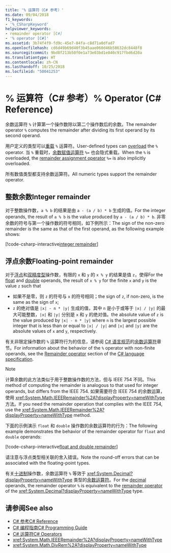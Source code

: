 ```yaml
---
title: '% 运算符（C# 参考）'
ms.date: 09/04/2018
f1_keywords:
- '%_CSharpKeyword'
helpviewer_keywords:
- remainder operator [C#]
- '% operator [C#]'
ms.assetid: 3b74f4f9-fd9c-45e7-84fa-c8d71a0dfad7
ms.openlocfilehash: cd6d49b69d40f3b45aae060d46b58632dc8448f8
ms.sourcegitcommit: 9bd8f213b50f0e1a73e03bd1e840c917fbd6d20a
ms.translationtype: HT
ms.contentlocale: zh-CN
ms.lasthandoff: 10/25/2018
ms.locfileid: "50041253"
---
```

# <a name="-operator-c-reference"></a><span data-ttu-id="224dd-102">% 运算符（C# 参考）</span><span class="sxs-lookup"><span data-stu-id="224dd-102">% Operator (C# Reference)</span></span>

<span data-ttu-id="224dd-103">余数运算符 `%` 计算第一个操作数除以第二个操作数后的余数。</span><span class="sxs-lookup"><span data-stu-id="224dd-103">The remainder operator `%` computes the remainder after dividing its first operand by its second operand.</span></span>

<span data-ttu-id="224dd-104">用户定义的类型可以[重载](../keywords/operator.md) `%` 运算符。</span><span class="sxs-lookup"><span data-stu-id="224dd-104">User-defined types can [overload](../keywords/operator.md) the `%` operator.</span></span> <span data-ttu-id="224dd-105">当 `%` 重载时，[余数赋值运算符](remainder-assignment-operator.md) `%=` 也会隐式重载。</span><span class="sxs-lookup"><span data-stu-id="224dd-105">When the `%` is overloaded, the [remainder assignment operator](remainder-assignment-operator.md) `%=` is also implicitly overloaded.</span></span>

<span data-ttu-id="224dd-106">所有数值类型都支持余数运算符。</span><span class="sxs-lookup"><span data-stu-id="224dd-106">All numeric types support the remainder operator.</span></span>

## <a name="integer-remainder"></a><span data-ttu-id="224dd-107">整数余数</span><span class="sxs-lookup"><span data-stu-id="224dd-107">Integer remainder</span></span>
  
<span data-ttu-id="224dd-108">对于整数操作数，`a % b` 的结果是由 `a - (a / b) * b` 生成的值。</span><span class="sxs-lookup"><span data-stu-id="224dd-108">For the integer operands, the result of `a % b` is the value produced by `a - (a / b) * b`.</span></span> <span data-ttu-id="224dd-109">非零余数的符号与第一个操作数的符号相同，如下例所示：</span><span class="sxs-lookup"><span data-stu-id="224dd-109">The sign of the non-zero remainder is the same as that of the first operand, as the following example shows:</span></span>

[!code-csharp-interactive[integer remainder](~/samples/snippets/csharp/language-reference/operators/RemainderExamples.cs#1)]

## <a name="floating-point-remainder"></a><span data-ttu-id="224dd-110">浮点余数</span><span class="sxs-lookup"><span data-stu-id="224dd-110">Floating-point remainder</span></span>

<span data-ttu-id="224dd-111">对于[浮点](../keywords/float.md)和[双精度型](../keywords/double.md)操作数，有限的 `x` 和 `y` 的 `x % y` 的结果是值 `z`，使得</span><span class="sxs-lookup"><span data-stu-id="224dd-111">For the [float](../keywords/float.md) and [double](../keywords/double.md) operands, the result of `x % y` for the finite `x` and `y` is the value `z` such that</span></span>

- <span data-ttu-id="224dd-112">如果不是零，则 `z` 的符号与 `x` 的符号相同；</span><span class="sxs-lookup"><span data-stu-id="224dd-112">the sign of `z`, if non-zero, is the same as the sign of `x`;</span></span>
- <span data-ttu-id="224dd-113">`z` 的绝对值是 `|x| - n * |y|` 生成的值，其中 `n` 是小于或等于 `|x| / |y|` 的最大可能整数，`|x|` 和 `|y|` 分别是 `x` 和 `y` 的绝对值。</span><span class="sxs-lookup"><span data-stu-id="224dd-113">the absolute value of `z` is the value produced by `|x| - n * |y|` where `n` is the largest possible integer that is less than or equal to `|x| / |y|` and `|x|` and `|y|` are the absolute values of `x` and `y`, respectively.</span></span>

<span data-ttu-id="224dd-114">有关非限定操作数的 `%` 运算符行为的信息，请参阅 [C# 语言规范](../language-specification/index.md)的[余数运算符](~/_csharplang/spec/expressions.md#remainder-operator)章节。</span><span class="sxs-lookup"><span data-stu-id="224dd-114">For information about the behavior of the `%` operator with non-finite operands, see the [Remainder operator](~/_csharplang/spec/expressions.md#remainder-operator) section of the [C# language specification](../language-specification/index.md).</span></span>

> [!NOTE]
> <span data-ttu-id="224dd-115">计算余数的此方法类似于用于整数操作数的方法，但与 IEEE 754 不同。</span><span class="sxs-lookup"><span data-stu-id="224dd-115">This method of computing the remainder is analogous to that used for integer operands, but differs from the IEEE 754.</span></span> <span data-ttu-id="224dd-116">如果需要符合 IEEE 754 的余数运算，使用 <xref:System.Math.IEEERemainder%2A?displayProperty=nameWithType> 方法。</span><span class="sxs-lookup"><span data-stu-id="224dd-116">If you need the remainder operation that complies with the IEEE 754, use the <xref:System.Math.IEEERemainder%2A?displayProperty=nameWithType> method.</span></span>

<span data-ttu-id="224dd-117">下面的示例演示 `float` 和 `double` 操作数的余数运算符的行为：</span><span class="sxs-lookup"><span data-stu-id="224dd-117">The following example demonstrates the behavior of the remainder operator for `float` and `double` operands:</span></span>

[!code-csharp-interactive[float and double remainder](~/samples/snippets/csharp/language-reference/operators/RemainderExamples.cs#2)]

<span data-ttu-id="224dd-118">请注意与浮点类型相关联的舍入错误。</span><span class="sxs-lookup"><span data-stu-id="224dd-118">Note the round-off errors that can be associated with the floating-point types.</span></span>

<span data-ttu-id="224dd-119">有关[十进制](../keywords/decimal.md)操作数，余数运算符 `%` 等效于 <xref:System.Decimal?displayProperty=nameWithType> 类型的[余数运算符](<xref:System.Decimal.op_Modulus(System.Decimal,System.Decimal)>)。</span><span class="sxs-lookup"><span data-stu-id="224dd-119">For the [decimal](../keywords/decimal.md) operands, the remainder operator `%` is equivalent to the [remainder operator](<xref:System.Decimal.op_Modulus(System.Decimal,System.Decimal)>) of the <xref:System.Decimal?displayProperty=nameWithType> type.</span></span>

## <a name="see-also"></a><span data-ttu-id="224dd-120">请参阅</span><span class="sxs-lookup"><span data-stu-id="224dd-120">See also</span></span>

- [<span data-ttu-id="224dd-121">C# 参考</span><span class="sxs-lookup"><span data-stu-id="224dd-121">C# Reference</span></span>](../index.md)
- [<span data-ttu-id="224dd-122">C# 编程指南</span><span class="sxs-lookup"><span data-stu-id="224dd-122">C# Programming Guide</span></span>](../../programming-guide/index.md)
- [<span data-ttu-id="224dd-123">C# 运算符</span><span class="sxs-lookup"><span data-stu-id="224dd-123">C# Operators</span></span>](index.md)
- <xref:System.Math.IEEERemainder%2A?displayProperty=nameWithType>
- <xref:System.Math.DivRem%2A?displayProperty=nameWithType>
